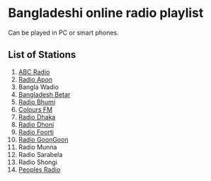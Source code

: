 # Bangladeshi online radio playlist

Can be played in PC or smart phones.

## List of Stations

1. [ABC Radio](https://www.abcradio.fm/)
1. [Radio Apon](http://www.radioapon.com/)
1. Bangla Wadio
1. [Bangladesh Betar](http://www.betar.gov.bd/)
1. [Radio Bhumi](http://www.radiobhumi.fm/)
1. [Colours FM](http://colours.fm/)
1. [Radio Dhaka](http://dhakafm904.com/)
1. [Radio Dhoni](http://radiodhoni.fm/)
1. [Radio Foorti](https://www.radiofoorti.fm/)
1. [Radio GoonGoon](https://radiogoongoon.com/)
1. Radio Munna
1. Radio Sarabela
1. Radio Shongi
1. [Peoples Radio](http://www.peoplesradio.fm/)
